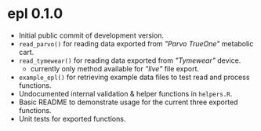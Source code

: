 # epl 0.1.0

* Initial public commit of development version.
* `read_parvo()` for reading data exported from *"Parvo TrueOne"* metabolic cart.
* `read_tymewear()` for reading data exported from *"Tymewear"* device.
    * currently only method available for *"live"* file export.
* `example_epl()` for retrieving example data files to test read and process functions.
* Undocumented internal validation & helper functions in `helpers.R`.
* Basic README to demonstrate usage for the current three exported functions.
* Unit tests for exported functions.
